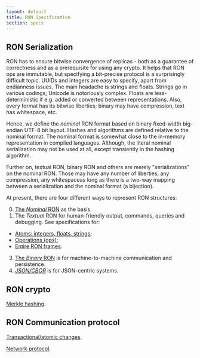 ```yaml
---
layout: default
title: RON Specification
section: specs
---
```


## RON Serialization

RON has to ensure bitwise convergence of replicas - both as a guarantee of correctness and as a prerequisite for using any crypto.
It helps that RON ops are immutable, but specifying a bit-precise protocol is a surprisingly difficult topic.
UUIDs and integers are easy to specify, apart from endianness issues.
The main headache is strings and floats.
Strings go in various codings; Unicode is notoriously complex.
Floats are less-deterministic if e.g. added or converted between representations.
Also, every format has its bitwise liberties; binary may have compression, text has whitespace, etc.

Hence, we define the *nominal* RON format based on binary fixed-width big-endian UTF-8 bit layout.
Hashes and algorithms are defined relative to the nominal format.
The nominal format is somewhat close to the in-memory representation in compiled languages.
Although, the literal nominal serialization may not be used at all, except transiently in the hashing algorithm.

Further on, textual RON, binary RON and others are merely "serializations" on the nominal RON.
Those may have any number of liberties, any compression, any whitespaceas long as there is a two-way mapping between a serialization and the nominal format (a bijection).

At present, there are four different ways to represent RON structures:

0. [The *Nominal* RON](nominal/) as the basis.
1. The *Textual* RON for human-friendly output, commands, queries and debugging. See specifications for:
  - [Atoms: integers, floats, strings](atoms/);
  - [Operations (ops)](ops/);
  - [Entire RON frames](frames/).
3. [The *Binary* RON](binary/) is for machine-to-machine communication and persistence.
4. [*JSON/CBOR*](json/) is for JSON-centric systems.


## RON crypto

[Merkle hashing](hash/).

## RON Communication protocol

[Transactional/atomic changes](changes/).

[Network protocol](network/).

